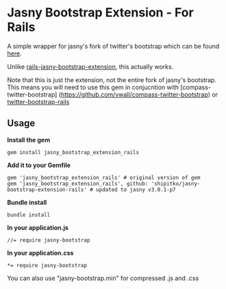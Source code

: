 # Jasny Bootstrap Extension - For Rails

A simple wrapper for jasny's fork of twitter's bootstrap which can be found [here](http://jasny.github.io/bootstrap "jasny's bootstrap").

Unlike [rails-jasny-bootstrap-extension](https://github.com/developertown/rails-jasny-bootstrap-extension "rails-jasny-bootstrap-extension"),
this actually works.

Note that this is just the extension, not the entire fork of jasny's bootstrap. This means you will need to use
this gem in conjucntion with [compass-twitter-bootstrap] (https://github.com/vwall/compass-twitter-bootstrap) or
[twitter-bootstrap-rails](https://github.com/seyhunak/twitter-bootstrap-rails)

## Usage

**Install the gem**

    gem install jasny_bootstrap_extension_rails

**Add it to your Gemfile**

    gem 'jasny_bootstrap_extension_rails' # original version of gem
	gem 'jasny_bootstrap_extension_rails', github: 'shipitko/jasny-bootstrap-extension-rails' # updated to jasny v3.0.1-p7

**Bundle install**

    bundle install

**In your application.js**

    //= require jasny-bootstrap

**In your application.css**

    *= require jasny-bootstrap

You can also use "jasny-bootstrap.min" for compressed .js and .css


